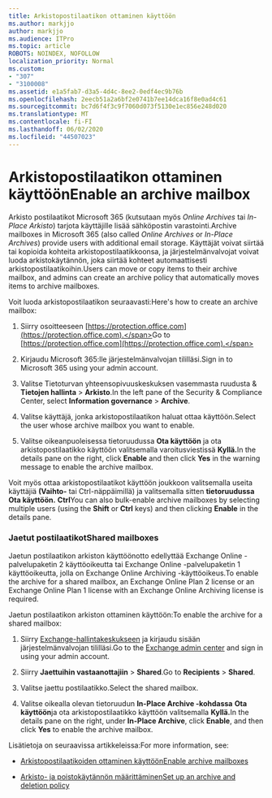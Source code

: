 ```yaml
---
title: Arkistopostilaatikon ottaminen käyttöön
ms.author: markjjo
author: markjjo
ms.audience: ITPro
ms.topic: article
ROBOTS: NOINDEX, NOFOLLOW
localization_priority: Normal
ms.custom:
- "307"
- "3100008"
ms.assetid: e1a5fab7-d3a5-4d4c-8ee2-0edf4ec9b76b
ms.openlocfilehash: 2eecb51a2a6bf2e0741b7ee14dca16f8e0ad4c61
ms.sourcegitcommit: bc7d6f4f3c9f7060d073f5130e1ec856e248d020
ms.translationtype: MT
ms.contentlocale: fi-FI
ms.lasthandoff: 06/02/2020
ms.locfileid: "44507023"
---
```

# <a name="enable-an-archive-mailbox"></a><span data-ttu-id="4d282-102">Arkistopostilaatikon ottaminen käyttöön</span><span class="sxs-lookup"><span data-stu-id="4d282-102">Enable an archive mailbox</span></span>

<span data-ttu-id="4d282-103">Arkisto postilaatikot Microsoft 365 (kutsutaan myös *Online Archives* tai *In-Place Arkisto*) tarjota käyttäjille lisää sähköpostin varastointi.</span><span class="sxs-lookup"><span data-stu-id="4d282-103">Archive mailboxes in Microsoft 365 (also called *Online Archives* or *In-Place Archives*) provide users with additional email storage.</span></span> <span data-ttu-id="4d282-104">Käyttäjät voivat siirtää tai kopioida kohteita arkistopostilaatikkoonsa, ja järjestelmänvalvojat voivat luoda arkistokäytännön, joka siirtää kohteet automaattisesti arkistopostilaatikoihin.</span><span class="sxs-lookup"><span data-stu-id="4d282-104">Users can move or copy items to their archive mailbox, and admins can create an archive policy that automatically moves items to archive mailboxes.</span></span>
  
<span data-ttu-id="4d282-105">Voit luoda arkistopostilaatikon seuraavasti:</span><span class="sxs-lookup"><span data-stu-id="4d282-105">Here's how to create an archive mailbox:</span></span>
  
1. <span data-ttu-id="4d282-106">Siirry osoitteeseen [https://protection.office.com](https://protection.office.com).</span><span class="sxs-lookup"><span data-stu-id="4d282-106">Go to [https://protection.office.com](https://protection.office.com).</span></span>

2. <span data-ttu-id="4d282-107">Kirjaudu Microsoft 365:lle järjestelmänvalvojan tililläsi.</span><span class="sxs-lookup"><span data-stu-id="4d282-107">Sign in to Microsoft 365 using your admin account.</span></span>

3. <span data-ttu-id="4d282-108">Valitse Tietoturvan yhteensopivuuskeskuksen vasemmasta ruudusta &amp; **Tietojen hallinta** \> **Arkisto**.</span><span class="sxs-lookup"><span data-stu-id="4d282-108">In the left pane of the Security &amp; Compliance Center, select **Information governance** \> **Archive**.</span></span>

4. <span data-ttu-id="4d282-109">Valitse käyttäjä, jonka arkistopostilaatikon haluat ottaa käyttöön.</span><span class="sxs-lookup"><span data-stu-id="4d282-109">Select the user whose archive mailbox you want to enable.</span></span>

5. <span data-ttu-id="4d282-110">Valitse oikeanpuoleisessa tietoruudussa **Ota käyttöön** ja ota arkistopostilaatikko käyttöön valitsemalla varoitusviestissä **Kyllä.**</span><span class="sxs-lookup"><span data-stu-id="4d282-110">In the details pane on the right, click **Enable** and then click **Yes** in the warning message to enable the archive mailbox.</span></span>

<span data-ttu-id="4d282-111">Voit myös ottaa arkistopostilaatikot käyttöön joukkoon valitsemalla useita käyttäjiä **(Vaihto-** tai Ctrl-näppäimillä) ja valitsemalla sitten **tietoruudussa Ota käyttöön.** **Ctrl**</span><span class="sxs-lookup"><span data-stu-id="4d282-111">You can also bulk-enable archive mailboxes by selecting multiple users (using the **Shift** or **Ctrl** keys) and then clicking **Enable** in the details pane.</span></span>
  
### <a name="shared-mailboxes"></a><span data-ttu-id="4d282-112">Jaetut postilaatikot</span><span class="sxs-lookup"><span data-stu-id="4d282-112">Shared mailboxes</span></span>

<span data-ttu-id="4d282-113">Jaetun postilaatikon arkiston käyttöönotto edellyttää Exchange Online -palvelupaketin 2 käyttöoikeutta tai Exchange Online -palvelupaketin 1 käyttöoikeutta, jolla on Exchange Online Archiving -käyttöoikeus.</span><span class="sxs-lookup"><span data-stu-id="4d282-113">To enable the archive for a shared mailbox, an Exchange Online Plan 2 license or an Exchange Online Plan 1 license with an Exchange Online Archiving license is required.</span></span>  

<span data-ttu-id="4d282-114">Jaetun postilaatikon arkiston ottaminen käyttöön:</span><span class="sxs-lookup"><span data-stu-id="4d282-114">To enable the archive for a shared mailbox:</span></span>

1. <span data-ttu-id="4d282-115">Siirry [Exchange-hallintakeskukseen](https://outlook.office365.com/ecp) ja kirjaudu sisään järjestelmänvalvojan tililläsi.</span><span class="sxs-lookup"><span data-stu-id="4d282-115">Go to the [Exchange admin center](https://outlook.office365.com/ecp) and sign in using your admin account.</span></span>

2. <span data-ttu-id="4d282-116">Siirry **Jaettuihin vastaanottajiin**  >  **Shared**.</span><span class="sxs-lookup"><span data-stu-id="4d282-116">Go to **Recipients** > **Shared**.</span></span>

3. <span data-ttu-id="4d282-117">Valitse jaettu postilaatikko.</span><span class="sxs-lookup"><span data-stu-id="4d282-117">Select the shared mailbox.</span></span>

4. <span data-ttu-id="4d282-118">Valitse oikealla olevan tietoruudun **In-Place Archive -kohdassa** **Ota käyttöön**ja ota arkistopostilaatikko käyttöön valitsemalla **Kyllä.**</span><span class="sxs-lookup"><span data-stu-id="4d282-118">In the details pane on the right, under **In-Place Archive**, click **Enable**, and then click **Yes** to enable the archive mailbox.</span></span>

<span data-ttu-id="4d282-119">Lisätietoja on seuraavissa artikkeleissa:</span><span class="sxs-lookup"><span data-stu-id="4d282-119">For more information, see:</span></span>
  
- [<span data-ttu-id="4d282-120">Arkistopostilaatikoiden ottaminen käyttöön</span><span class="sxs-lookup"><span data-stu-id="4d282-120">Enable archive mailboxes</span></span>](https://docs.microsoft.com/microsoft-365/compliance/enable-archive-mailboxes)

- [<span data-ttu-id="4d282-121">Arkisto- ja poistokäytännön määrittäminen</span><span class="sxs-lookup"><span data-stu-id="4d282-121">Set up an archive and deletion policy</span></span>](https://docs.microsoft.com//office365/securitycompliance/set-up-an-archive-and-deletion-policy-for-mailboxes)
